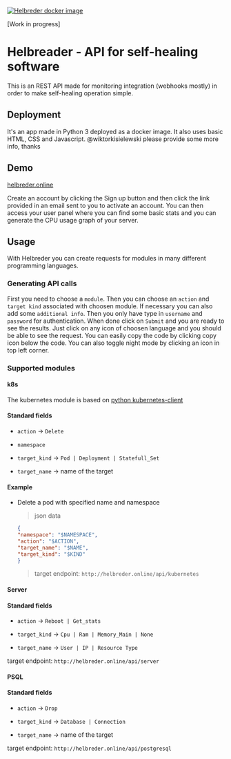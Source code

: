 [![Helbreder docker image](https://github.com/wiktorkisielewski/helbreder/actions/workflows/image_builder.yml/badge.svg?branch=main)](https://github.com/wiktorkisielewski/helbreder/actions/workflows/image_builder.yml)

[Work in progress] 

# Helbreader - API for self-healing software

This is an REST API made for monitoring integration (webhooks mostly) in order to make self-healing operation simple.

## Deployment

It's an app made in Python 3 deployed as a docker image. It also uses basic HTML, CSS and Javascript. @wiktorkisielewski please provide some more info, thanks

## Demo

[helbreder.online](https://helbreder.online/)

Create an account by clicking the Sign up button and then click the link provided in an email sent to you to activate an account. You can then access your user panel where you can find some basic stats and you can generate the CPU usage graph of your server.

## Usage

With Helbreder you can create requests for modules in many different programming languages.

### Generating API calls

First you need to choose a `module`. Then you can choose an `action` and `target kind` associated with choosen module. If necessary you can also add some `additional info`. Then you only have type in `username` and `password` for authentication. When done click on `Submit` and you are ready to see the results. Just click on any icon of choosen language and you should be able to see the request. You can easily copy the code by clicking copy icon below the code. You can also toggle night mode by clicking an icon in top left corner.

### Supported modules

#### k8s

The kubernetes module is based on [python kubernetes-client](https://github.com/kubernetes-client/python)

#### Standard fields

- `action` &#8594; `Delete`

- `namespace`

- `target_kind` &#8594; `Pod | Deployment | Statefull_Set`

- `target_name` &#8594; name of the target

#### Example

- Delete a pod with specified name and namespace

    > json data

    ```json
    {
    "namespace": "$NAMESPACE", 
    "action": "$ACTION", 
    "target_name": "$NAME", 
    "target_kind": "$KIND"
    }
    ```

    > target endpoint: `http://helbreder.online/api/kubernetes`

#### Server

#### Standard fields

- `action` &#8594; `Reboot | Get_stats`

- `target_kind` &#8594; `Cpu | Ram | Memory_Main | None`

- `target_name` &#8594; `User | IP | Resource Type`

target endpoint: `http://helbreder.online/api/server`

#### PSQL

#### Standard fields

- `action` &#8594; `Drop`

- `target_kind` &#8594; `Database | Connection`

- `target_name` &#8594; name of the target

target endpoint: `http://helbreder.online/api/postgresql`